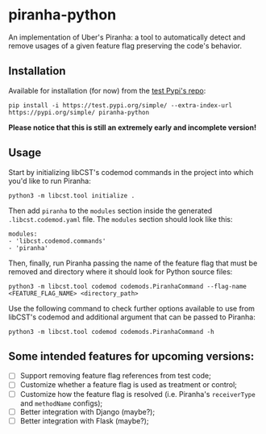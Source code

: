 # piranha-python
An implementation of Uber's Piranha: a tool to automatically detect and remove usages of a given feature flag
preserving the code's behavior.

## Installation
Available for installation (for now) from the [test Pypi's repo](https://test.pypi.org/project/piranha-python):
```
pip install -i https://test.pypi.org/simple/ --extra-index-url https://pypi.org/simple/ piranha-python
```
**Please notice that this is still an extremely early and incomplete version!**

## Usage
Start by initializing libCST's codemod commands in the project into which you'd like
to run Piranha:
```
python3 -m libcst.tool initialize .
```

Then add `piranha` to the `modules` section inside the
generated `.libcst.codemod.yaml` file.
The `modules` section should look like this:
```
modules:
- 'libcst.codemod.commands'
- 'piranha'
```

Then, finally, run Piranha passing the name of the feature flag that must be removed
and directory where it should look for Python source files:
```
python3 -m libcst.tool codemod codemods.PiranhaCommand --flag-name <FEATURE_FLAG_NAME> <directory_path>
```

Use the following command to check further options available to use from libCST's codemod and additional
argument that can be passed to Piranha:
```
python3 -m libcst.tool codemod codemods.PiranhaCommand -h
```

## Some intended features for upcoming versions:
- [ ] Support removing feature flag references from test code;
- [ ] Customize whether a feature flag is used as treatment or control;
- [ ] Customize how the feature flag is resolved (i.e. Piranha's `receiverType` and `methodName` configs);
- [ ] Better integration with Django (maybe?);
- [ ] Better integration with Flask (maybe?);
